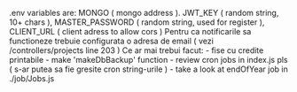 .env variables are: MONGO ( mongo address ). JWT_KEY ( random string, 10+ chars ), MASTER_PASSWORD ( random string, used for register ), CLIENT_URL ( client adress to allow cors )
Pentru ca notificarile sa functioneze trebuie configurata o adresa de email ( vezi /controllers/projects line 203 )
Ce ar mai trebui facut:
    - fise cu credite printabile
    - make 'makeDbBackup' function
    - review cron jobs in index.js pls ( s-ar putea sa fie gresite cron string-urile )
    - take a look at endOfYear job in ./job/Jobs.js